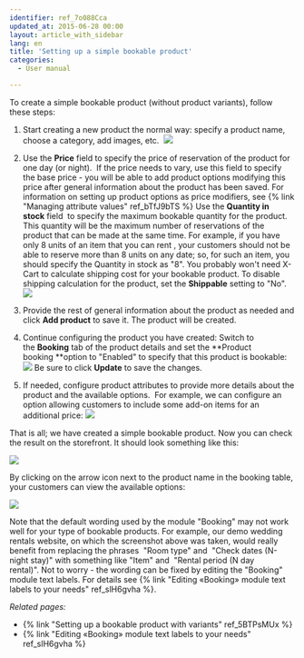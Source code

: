 ```yaml
---
identifier: ref_7o088Cca
updated_at: 2015-06-28 00:00
layout: article_with_sidebar
lang: en
title: 'Setting up a simple bookable product'
categories:
  - User manual

---
```


To create a simple bookable product (without product variants), follow these steps:

1.  Start creating a new product the normal way: specify a product name, choose a category, add images, etc. 
    ![]({{site.baseurl}}/attachments/8749984/8718722.png?effects=drop-shadow)
2.  Use the **Price** field to specify the price of reservation of the product for one day (or night). 
    If the price needs to vary, use this field to specify the base price - you will be able to add product options modifying this price after general information about the product has been saved. For information on setting up product options as price modifiers, see {% link "Managing attribute values" ref_bTfJ9bTS %}
    Use the **Quantity in stock** field  to specify the maximum bookable quantity for the product. This quantity will be the maximum number of reservations of the product that can be made at the same time. For example, if you have only 8 units of an item that you can rent , your customers should not be able to reserve more than 8 units on any date; so, for such an item, you should specify the Quantity in stock as "8".
    You probably won't need X-Cart to calculate shipping cost for your bookable product. To disable shipping calculation for the product, set the **Shippable** setting to "No".
    ![]({{site.baseurl}}/attachments/8749984/8718720.png?effects=drop-shadow)

3.  Provide the rest of general information about the product as needed and click **Add product** to save it. The product will be created.
4.  Continue configuring the product you have created: Switch to the **Booking** tab of the product details and set the **Product booking **option to "Enabled" to specify that this product is bookable:
    ![]({{site.baseurl}}/attachments/8749984/8718724.png?effects=drop-shadow)
    Be sure to click **Update** to save the changes.

5.  If needed, configure product attributes to provide more details about the product and the available options. 
    For example, we can configure an option allowing customers to include some add-on items for an additional price:
    ![]({{site.baseurl}}/attachments/8749984/8718725.png?effects=drop-shadow)

That is all; we have created a simple bookable product. Now you can check the result on the storefront. It should look something like this:

![]({{site.baseurl}}/attachments/8749984/8718726.png?effects=drop-shadow)

By clicking on the arrow icon next to the product name in the booking table, your customers can view the available options:

![]({{site.baseurl}}/attachments/8749984/8718727.png?effects=drop-shadow)

Note that the default wording used by the module "Booking" may not work well for your type of bookable products. For example, our demo wedding rentals website, on which the screenshot above was taken, would really benefit from replacing the phrases  "Room type" and  "Check dates (N-night stay)" with something like "Item" and  "Rental period (N day rental)". Not to worry - the wording can be fixed by editing the "Booking" module text labels. For details see {% link "Editing «Booking» module text labels to your needs" ref_slH6gvha %}.

_Related pages:_

*   {% link "Setting up a bookable product with variants" ref_5BTPsMUx %}
*   {% link "Editing «Booking» module text labels to your needs" ref_slH6gvha %}
